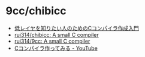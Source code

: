 # 9cc/chibicc

* <a href="https://www.sigbus.info/compilerbook">低レイヤを知りたい人のためのCコンパイラ作成入門</a>
* <a href="https://github.com/rui314/chibicc">rui314/chibicc: A small C compiler</a>
* <a href="https://github.com/rui314/9cc">rui314/9cc: A small C compiler</a>
* <a href="https://www.youtube.com/playlist?list=PLp_EUEO9JJP08ApAdaTYKHsonrLyKzdvp">Cコンパイラ作ってみる - YouTube</a>

